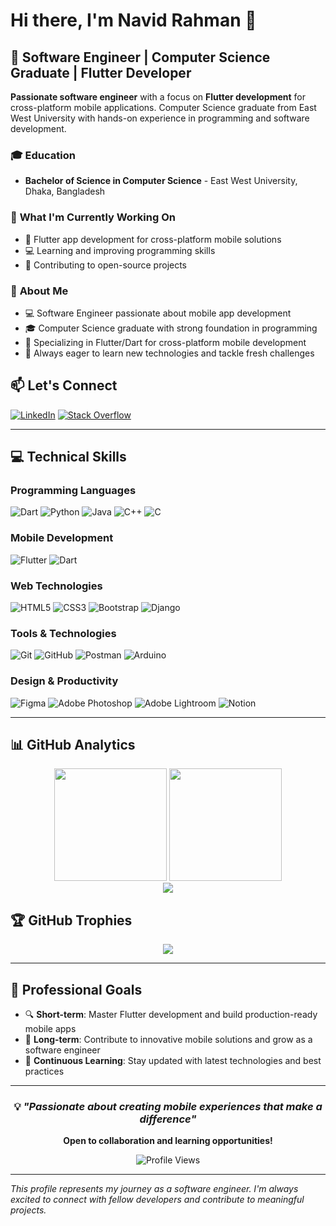 # Hi there, I'm Navid Rahman 👋

## 🚀 Software Engineer | Computer Science Graduate | Flutter Developer

**Passionate software engineer** with a focus on **Flutter development** for cross-platform mobile applications. Computer Science graduate from East West University with hands-on experience in programming and software development.

### 🎓 **Education**

- **Bachelor of Science in Computer Science** - East West University, Dhaka, Bangladesh

### 🔭 **What I'm Currently Working On**

- 📱 Flutter app development for cross-platform mobile solutions
- 💻 Learning and improving programming skills
- 🌱 Contributing to open-source projects

### 🌟 **About Me**

- 💻 Software Engineer passionate about mobile app development
- 🎓 Computer Science graduate with strong foundation in programming
- 📱 Specializing in Flutter/Dart for cross-platform mobile development
- 🌟 Always eager to learn new technologies and tackle fresh challenges

## 📫 **Let's Connect**

[![LinkedIn](https://img.shields.io/badge/LinkedIn-%230077B5.svg?style=for-the-badge&logo=linkedin&logoColor=white)](https://linkedin.com/in/navid-rahman92)
[![Stack Overflow](https://img.shields.io/badge/-Stackoverflow-FE7A16?style=for-the-badge&logo=stack-overflow&logoColor=white)](https://stackoverflow.com/users/15000260)

---

## 💻 **Technical Skills**

### **Programming Languages**

![Dart](https://img.shields.io/badge/dart-%230175C2.svg?style=for-the-badge&logo=dart&logoColor=white)
![Python](https://img.shields.io/badge/python-3670A0?style=for-the-badge&logo=python&logoColor=ffdd54)
![Java](https://img.shields.io/badge/java-%23ED8B00.svg?style=for-the-badge&logo=openjdk&logoColor=white)
![C++](https://img.shields.io/badge/c++-%2300599C.svg?style=for-the-badge&logo=c%2B%2B&logoColor=white)
![C](https://img.shields.io/badge/c-%2300599C.svg?style=for-the-badge&logo=c&logoColor=white)

### **Mobile Development**

![Flutter](https://img.shields.io/badge/Flutter-%2302569B.svg?style=for-the-badge&logo=Flutter&logoColor=white)
![Dart](https://img.shields.io/badge/dart-%230175C2.svg?style=for-the-badge&logo=dart&logoColor=white)

### **Web Technologies**

![HTML5](https://img.shields.io/badge/html5-%23E34F26.svg?style=for-the-badge&logo=html5&logoColor=white)
![CSS3](https://img.shields.io/badge/css3-%231572B6.svg?style=for-the-badge&logo=css3&logoColor=white)
![Bootstrap](https://img.shields.io/badge/bootstrap-%238511FA.svg?style=for-the-badge&logo=bootstrap&logoColor=white)
![Django](https://img.shields.io/badge/django-%23092E20.svg?style=for-the-badge&logo=django&logoColor=white)

### **Tools & Technologies**

![Git](https://img.shields.io/badge/git-%23F05033.svg?style=for-the-badge&logo=git&logoColor=white)
![GitHub](https://img.shields.io/badge/github-%23121011.svg?style=for-the-badge&logo=github&logoColor=white)
![Postman](https://img.shields.io/badge/Postman-FF6C37?style=for-the-badge&logo=postman&logoColor=white)
![Arduino](https://img.shields.io/badge/-Arduino-00979D?style=for-the-badge&logo=Arduino&logoColor=white)

### **Design & Productivity**

![Figma](https://img.shields.io/badge/figma-%23F24E1E.svg?style=for-the-badge&logo=figma&logoColor=white)
![Adobe Photoshop](https://img.shields.io/badge/adobe%20photoshop-%2331A8FF.svg?style=for-the-badge&logo=adobe%20photoshop&logoColor=white)
![Adobe Lightroom](https://img.shields.io/badge/Adobe%20Lightroom-31A8FF.svg?style=for-the-badge&logo=Adobe%20Lightroom&logoColor=white)
![Notion](https://img.shields.io/badge/Notion-%23000000.svg?style=for-the-badge&logo=notion&logoColor=white)

---

## 📊 **GitHub Analytics**

<div align="center">
  <img height="180em" src="https://github-readme-stats-sigma-five.vercel.app/api?username=Navid-Rahman&theme=github_dark&hide_border=true&include_all_commits=true&count_private=true&show_icons=true"/>
  <img height="180em" src="https://github-readme-stats-sigma-five.vercel.app/api/top-langs/?username=Navid-Rahman&theme=github_dark&hide_border=true&include_all_commits=true&count_private=true&layout=compact"/>
</div>

<div align="center">
  <img src="https://streak-stats.demolab.com/?user=Navid-Rahman&theme=github_dark&hide_border=true"/>
</div>

## 🏆 **GitHub Trophies**

<div align="center">
  <img src="https://github-profile-trophy.vercel.app/?username=Navid-Rahman&theme=onedark&no-frame=true&no-bg=false&margin-w=4"/>
</div>

---

## 🎯 **Professional Goals**

- 🔍 **Short-term**: Master Flutter development and build production-ready mobile apps
- 🚀 **Long-term**: Contribute to innovative mobile solutions and grow as a software engineer
- 🌱 **Continuous Learning**: Stay updated with latest technologies and best practices

---

<div align="center">
  
### 💡 *"Passionate about creating mobile experiences that make a difference"*

**Open to collaboration and learning opportunities!**

![Profile Views](https://komarev.com/ghpvc/?username=Navid-Rahman&color=brightgreen&style=flat-square&label=Profile+Views)

</div>

---

_This profile represents my journey as a software engineer. I'm always excited to connect with fellow developers and contribute to meaningful projects._
